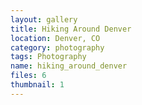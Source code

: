 ```yaml
---
layout: gallery
title: Hiking Around Denver
location: Denver, CO
category: photography
tags: Photography
name: hiking_around_denver
files: 6
thumbnail: 1
---
```

